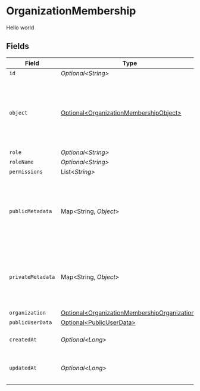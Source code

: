 # OrganizationMembership

Hello world


## Fields

| Field                                                                                                          | Type                                                                                                           | Required                                                                                                       | Description                                                                                                    |
| -------------------------------------------------------------------------------------------------------------- | -------------------------------------------------------------------------------------------------------------- | -------------------------------------------------------------------------------------------------------------- | -------------------------------------------------------------------------------------------------------------- |
| `id`                                                                                                           | *Optional\<String>*                                                                                            | :heavy_minus_sign:                                                                                             | N/A                                                                                                            |
| `object`                                                                                                       | [Optional\<OrganizationMembershipObject>](../../models/components/OrganizationMembershipObject.md)             | :heavy_minus_sign:                                                                                             | String representing the object's type. Objects of the same type share the same value.<br/>                     |
| `role`                                                                                                         | *Optional\<String>*                                                                                            | :heavy_minus_sign:                                                                                             | N/A                                                                                                            |
| `roleName`                                                                                                     | *Optional\<String>*                                                                                            | :heavy_minus_sign:                                                                                             | N/A                                                                                                            |
| `permissions`                                                                                                  | List\<*String*>                                                                                                | :heavy_minus_sign:                                                                                             | N/A                                                                                                            |
| `publicMetadata`                                                                                               | Map\<String, *Object*>                                                                                         | :heavy_minus_sign:                                                                                             | Metadata saved on the organization membership, accessible from both Frontend and Backend APIs                  |
| `privateMetadata`                                                                                              | Map\<String, *Object*>                                                                                         | :heavy_minus_sign:                                                                                             | Metadata saved on the organization membership, accessible only from the Backend API                            |
| `organization`                                                                                                 | [Optional\<OrganizationMembershipOrganization>](../../models/components/OrganizationMembershipOrganization.md) | :heavy_minus_sign:                                                                                             | N/A                                                                                                            |
| `publicUserData`                                                                                               | [Optional\<PublicUserData>](../../models/components/PublicUserData.md)                                         | :heavy_minus_sign:                                                                                             | N/A                                                                                                            |
| `createdAt`                                                                                                    | *Optional\<Long>*                                                                                              | :heavy_minus_sign:                                                                                             | Unix timestamp of creation.                                                                                    |
| `updatedAt`                                                                                                    | *Optional\<Long>*                                                                                              | :heavy_minus_sign:                                                                                             | Unix timestamp of last update.                                                                                 |